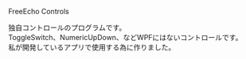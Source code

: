 FreeEcho Controls

独自コントロールのプログラムです。<br>
ToggleSwitch、NumericUpDown、などWPFにはないコントロールです。<br>
私が開発しているアプリで使用する為に作りました。
